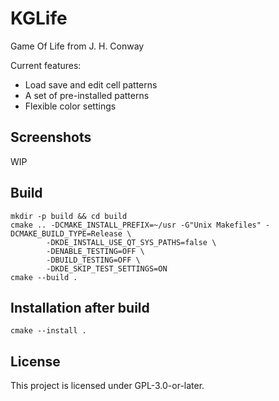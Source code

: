 # KGLife

Game Of Life from J. H. Conway

Current features:

* Load save and edit cell patterns
* A set of pre-installed patterns
* Flexible color settings

## Screenshots

WIP

## Build

```
mkdir -p build && cd build
cmake .. -DCMAKE_INSTALL_PREFIX=~/usr -G"Unix Makefiles" -DCMAKE_BUILD_TYPE=Release \
        -DKDE_INSTALL_USE_QT_SYS_PATHS=false \
        -DENABLE_TESTING=OFF \
        -DBUILD_TESTING=OFF \
        -DKDE_SKIP_TEST_SETTINGS=ON
cmake --build .
```

## Installation after build

```
cmake --install .
```

## License

This project is licensed under GPL-3.0-or-later.
